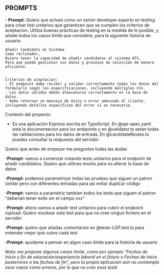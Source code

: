 ## PROMPTS

**- Prompt:** Quiero que actues como un senior developer experto en testing para crear test unitarios que garanticen que se cumplen los criterios de aceptacion. Utiliza buenas prácticas de testing en la medida de lo posible, y añade todos los casos límite que considere, para la siguiente historia de usuario:

```
Añadir Candidato al Sistema
Como reclutador,
Quiero tener la capacidad de añadir candidatos al sistema ATS,
Para que pueda gestionar sus datos y procesos de selección de manera eficiente.


Criterios de aceptacion:
- El endpoint debe recibir y validar correctamente todos los datos del formulario según las especificaciones, incluyendo múltiples CVs.
- Los datos válidos deben almacenarse correctamente en la base de datos.
- Debe retornar un mensaje de éxito o error adecuado al cliente, incluyendo detalles específicos del error si es necesario.
```

Contexto del proyecto:

- Es una aplicación Express escrita en TypeScript. En @api-spec.yaml está la documentacion para los endpoints y en @validator.ts estan todas las validaciones para los datos de entrada. En @candidateRoutes.ts puedes consultar la respuesta del servidor

Quiero que antes de empezar me preguntes todas las dudas

**-Prompt:** vamos a comenzar creando tests unitarios para el endpoint de añadir candidatos. Quiero que utilices mocks para no alterar la base de datos

**-Prompt:** podemos parametrizar todas las pruebas que siguen un patron similar pero con diferentes entradas para asi evitar duplicar código

**-Prompt:** vamos a parametriz tambien todos los tests que siguen el patron "deberian tener exito sin el campo xxx"

**-Prompt:** ahora vamos a añadir test unitarios para cubrir el endpoint /upload. Quiero mockear este test para que no cree ningun fichero en el servidor

**-Prompt:** quiero que añadas comentarios en @tests-LGP.test.ts para entender mejor qué cubre cada test

**-Prompt:** ayudame a pensar en algun caso límite para la historia de usuario

*Nota: me propone algunos casos límite, como por ejemplo "Fechas de inicio y fin de educación/experiencia laboral en el futuro o 
Fechas de inicio posteriores a las fechas de fin", pero la propia aplicacion aún no contempla esos casos como errores, por lo que no creo esos tests*